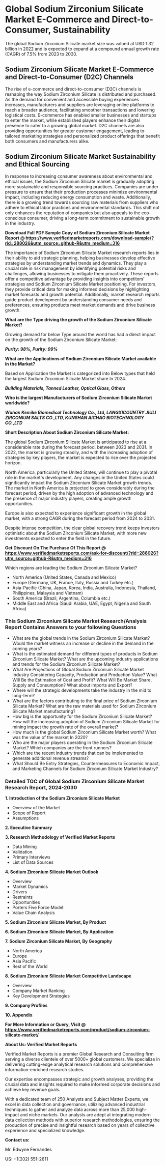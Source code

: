 <h1>Global Sodium Zirconium Silicate Market E-Commerce and Direct-to-Consumer, Sustainability</h1><p class=""><p>The global Sodium Zirconium Silicate market size was valued at USD 1.32 billion in 2022 and is expected to expand at a compound annual growth rate (CAGR) of 7.5% from 2023 to 2030.</p><h2>Sodium Zirconium Silicate Market E-Commerce and Direct-to-Consumer (D2C) Channels</h2><p>The rise of e-commerce and direct-to-consumer (D2C) channels is reshaping the way Sodium Zirconium Silicate is distributed and purchased. As the demand for convenient and accessible buying experiences increases, manufacturers and suppliers are leveraging online platforms to reach a broader audience, facilitating smoother transactions and lowering logistical costs. E-commerce has enabled smaller businesses and startups to enter the market, while established players enhance their digital presence to cater to a growing global market. D2C channels are also providing opportunities for greater customer engagement, leading to tailored marketing strategies and personalized product offerings that benefit both consumers and manufacturers alike.</p><h2>Sodium Zirconium Silicate Market Sustainability and Ethical Sourcing</h2><p>In response to increasing consumer awareness about environmental and ethical issues, the Sodium Zirconium Silicate market is gradually adopting more sustainable and responsible sourcing practices. Companies are under pressure to ensure that their production processes minimize environmental impact, including reducing energy consumption and waste. Additionally, there is a growing trend towards sourcing raw materials from suppliers who adhere to ethical labor practices and environmental standards. This shift not only enhances the reputation of companies but also appeals to the eco-conscious consumer, driving a long-term commitment to sustainable growth in the industry.</p></p><p class=""><strong>Download Full PDF Sample Copy of Sodium Zirconium Silicate Market Report @ <a href="https://www.verifiedmarketreports.com/download-sample/?rid=288026&utm_source=github-R&utm_medium=316" target="_blank">https://www.verifiedmarketreports.com/download-sample/?rid=288026&utm_source=github-R&utm_medium=316</a></strong></p><p>The importance of&nbsp;Sodium Zirconium Silicate Market research reports lies in their ability to aid strategic planning, helping businesses develop effective strategies by understanding market trends and dynamics. They play a crucial role in risk management by identifying potential risks and challenges, allowing businesses to mitigate them proactively. These reports offer a competitive advantage by providing insights into competitors' strategies and Sodium Zirconium Silicate Market positioning. For investors, they provide critical data for making informed decisions by highlighting market forecasts and growth potential. Additionally, market research reports guide product development by understanding consumer needs and preferences, ensuring products meet market demands and drive business growth.</p><p><strong>What are the&nbsp;Type driving the growth of the Sodium Zirconium Silicate Market?</strong></p><p id="" class="">Growing demand for below Type around the world has had a direct impact on the growth of the Sodium Zirconium Silicate Market:</p><p class=""><em><strong>Purity: 98%, Purity: 99%</strong></em></p><p class=""><strong>What are the&nbsp;Applications&nbsp;of Sodium Zirconium Silicate Market available in the Market?</strong></p><p id="" class="">Based on Application the Market is categorized into Below types that held the largest Sodium Zirconium Silicate Market share In 2024.</p><p class=""><em><strong>Building Materials, Tanned Leather, Optical Glass, Others</strong></em></p><p class=""><strong>Who is the largest Manufacturers of Sodium Zirconium Silicate Market worldwide?</strong></p><p><em><strong>Wuhan Kemike Biomedical Technology Co., Ltd, LANGXICOUNTRY JIULI ZIRCONIUM SALTS CO.,LTD, KUNSHAN AICHAO BIOTECHNOLOGY CO.,LTD</strong></em></p><p id="" class=""><strong>Short Description About Sodium Zirconium Silicate Market:</strong></p><p>The global Sodium Zirconium Silicate Market is anticipated to rise at a considerable rate during the forecast period, between 2023 and 2031. In 2022, the market is growing steadily, and with the increasing adoption of strategies by key players, the market is expected to rise over the projected horizon.</p><p>North America, particularly the United States, will continue to play a pivotal role in the market's development. Any changes in the United States could significantly impact the Sodium Zirconium Silicate Market growth trends. The market in North America is projected to grow considerably during the forecast period, driven by the high adoption of advanced technology and the presence of major industry players, creating ample growth opportunities.</p><p>Europe is also expected to experience significant growth in the global market, with a strong CAGR during the forecast period from 2024 to 2031.</p><p>Despite intense competition, the clear global recovery trend keeps investors optimistic about the Sodium Zirconium Silicate Market, with more new investments expected to enter the field in the future.</p><p id="" class=""><strong>Get Discount On The Purchase Of This Report @ <a href="https://www.verifiedmarketreports.com/ask-for-discount/?rid=288026?utm_source=github-R&utm_medium=316" target="_blank">https://www.verifiedmarketreports.com/ask-for-discount/?rid=288026?utm_source=github-R&utm_medium=316</a></strong></p><p class="">Which regions are leading the Sodium Zirconium Silicate Market?</p><ul><li>North America (United States, Canada and Mexico)</li><li>Europe (Germany, UK, France, Italy, Russia and Turkey etc.)</li><li>Asia-Pacific (China, Japan, Korea, India, Australia, Indonesia, Thailand, Philippines, Malaysia and Vietnam)</li><li>South America (Brazil, Argentina, Columbia etc.)</li><li>Middle East and Africa (Saudi Arabia, UAE, Egypt, Nigeria and South Africa)</li></ul><h3 id="" class="">This Sodium Zirconium Silicate Market Research/Analysis Report Contains Answers to your following Questions</h3><ul><li>What are the global trends in the Sodium Zirconium Silicate Market? Would the market witness an increase or decline in the demand in the coming years?</li><li>What is the estimated demand for different types of products in Sodium Zirconium Silicate Market? What are the upcoming industry applications and trends for the Sodium Zirconium Silicate Market?</li><li>What Are Projections of Global Sodium Zirconium Silicate Market Industry Considering Capacity, Production and Production Value? What Will Be the Estimation of Cost and Profit? What Will Be Market Share, Supply and Consumption? What about imports and Export?</li><li>Where will the strategic developments take the industry in the mid to long-term?</li><li>What are the factors contributing to the final price of Sodium Zirconium Silicate Market? What are the raw materials used for Sodium Zirconium Silicate Market manufacturing?</li><li>How big is the opportunity for the Sodium Zirconium Silicate Market? How will the increasing adoption of Sodium Zirconium Silicate Market for mining impact the growth rate of the overall market?</li><li>How much is the global Sodium Zirconium Silicate Market worth? What was the value of the market In 2020?</li><li>Who are the major players operating in the Sodium Zirconium Silicate Market? Which companies are the front runners?</li><li>Which are the recent industry trends that can be implemented to generate additional revenue streams?</li><li>What Should Be Entry Strategies, Countermeasures to Economic Impact, and Marketing Channels for Sodium Zirconium Silicate Market Industry?</li></ul><h3 id="" class="">Detailed TOC of Global Sodium Zirconium Silicate Market Research Report, 2024-2030</h3><p id="" class=""><strong>1. Introduction of the Sodium Zirconium Silicate Market</strong></p><ul><li>Overview of the Market</li><li>Scope of Report</li><li>Assumptions</li></ul><p id="" class=""><strong>2. Executive Summary</strong></p><p id="" class=""><strong>3. Research Methodology of Verified Market Reports</strong></p><ul><li>Data Mining</li><li>Validation</li><li>Primary Interviews</li><li>List of Data Sources</li></ul><p id="" class=""><strong>4. Sodium Zirconium Silicate Market Outlook</strong></p><ul><li>Overview</li><li>Market Dynamics</li><li>Drivers</li><li>Restraints</li><li>Opportunities</li><li>Porters Five Force Model</li><li>Value Chain Analysis</li></ul><p id="" class=""><strong>5. Sodium Zirconium Silicate Market, By Product</strong></p><p id="" class=""><strong>6. Sodium Zirconium Silicate Market, By Application</strong></p><p id="" class=""><strong>7. Sodium Zirconium Silicate Market, By Geography</strong></p><ul><li>North America</li><li>Europe</li><li>Asia Pacific</li><li>Rest of the World</li></ul><p id="" class=""><strong>8. Sodium Zirconium Silicate Market Competitive Landscape</strong></p><ul><li>Overview</li><li>Company Market Ranking</li><li>Key Development Strategies</li></ul><p id="" class=""><strong>9. Company Profiles</strong></p><p id="" class=""><strong>10. Appendix</strong></p><p id="" class=""><strong>For More Information or Query, Visit @ <a href="https://www.verifiedmarketreports.com/product/sodium-zirconium-silicate-market/" target="_blank">https://www.verifiedmarketreports.com/product/sodium-zirconium-silicate-market/</a></strong></p><p id="" class=""><strong>About Us: Verified Market Reports</strong></p><p id="" class="">Verified Market Reports is a premier Global Research and Consulting firm serving a diverse clientele of over 5000+ global customers. We specialize in delivering cutting-edge analytical research solutions and comprehensive information-enriched research studies.</p><p id="" class="">Our expertise encompasses strategic and growth analyses, providing the crucial data and insights required to make informed corporate decisions and achieve key revenue goals.</p><p id="" class="">With a dedicated team of 250 Analysts and Subject Matter Experts, we excel in data collection and governance, utilizing advanced industrial techniques to gather and analyze data across more than 25,000 high-impact and niche markets. Our analysts are adept at integrating modern data collection methods with superior research methodologies, ensuring the production of precise and insightful research based on years of collective experience and specialized knowledge.</p><p id="" class=""><strong>Contact us:</strong></p><p id="" class="">Mr. Edwyne Fernandes</p><p id="" class="">US: +1(302) 551-2611</p>